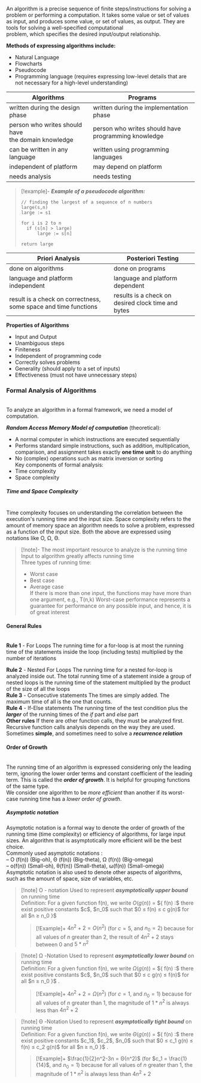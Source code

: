 An algorithm is a precise sequence of finite steps/instructions for solving a problem or performing a computation. It takes some value or set of values as input, and produces some value, or set of values, as output. They are tools for solving a well-specified computational  
problem, which specifies the desired input/output relationship.

**Methods of expressing algorithms include:**
- Natural Language
- Flowcharts
- Pseudocode
- Programming language (requires expressing low-level details that are not necessary for a high-level understanding)

| Algorithms                                              | Programs                                                 |
| ------------------------------------------------------- | -------------------------------------------------------- |
| written during the design phase                         | written during the implementation phase                  |
| person who writes should have  <br>the domain knowledge | person who writes should have  <br>programming knowledge |
| can be written in any language                          | written using programming languages                      |
| independent of platform                                 | may depend on platform                                   |
| needs analysis                                          | needs testing                                            |

>[!example]- ***Example of a pseudocode algorithm:***
>```
>// finding the largest of a sequence of n numbers
>large(s,n)
>large := s1
>
>for i is 2 to n
>	if (s[n] > large)
>		large := s[n]
>
>return large
>```

| Priori Analysis                                                 | Posteriori Testing                                 |
| --------------------------------------------------------------- | -------------------------------------------------- |
| done on algorithms                                              | done on programs                                   |
| language and platform independent                               | language and platform dependent                    |
| result is a check on correctness, some space and time functions | results is a check on desired clock time and bytes |
**Properties of Algorithms**
- Input and Output
- Unambiguous steps
- Finiteness
- Independent of programming code
- Correctly solves problems
- Generality (should apply to a set of inputs)
- Effectiveness (must not have unnecessary steps)
### Formal Analysis of Algorithms
<br>To analyze an algorithm in a formal framework, we need a model of computation.

***Random Access Memory Model of computation*** (theoretical):
- A normal computer in which instructions are executed sequentially
- Performs standard simple instructions, such as addition, multiplication, comparison, and assignment takes exactly **one time unit** to do anything
- No (complex) operations such as matrix inversion or sorting
<br>Key components of formal analysis:
- Time complexity
- Space complexity

##### Time and Space Complexity
<br>Time complexity focuses on understanding the correlation between the execution's running time and the input size.
Space complexity refers to the amount of memory space an algorithm needs to solve a problem, expressed as a function of the input size.
Both the above are expressed using notations like O, Ω, Θ.

>[!note]-
>The most important resource to analyze is the running time
>Input to algorithm greatly affects running time
><br>Three types of running time:
>- Worst case
>- Best case
>- Average case
><br>If there is more than one input, the functions may have more than one argument, e.g., T(n,k)
>Worst-case performance represents a guarantee for performance on any possible input, and hence, it is of great interest

#### General Rules
<br>**Rule 1** - For Loops
The running time for a for-loop is at most the running time of the statements inside the loop (including tests) multiplied by the number of iterations

**Rule 2** - Nested For Loops
The running time for a nested for-loop is analyzed inside out. The total running time of a statement inside a group of nested loops is the running time of the statement multiplied by the product of the size of all the loops
<br>**Rule 3** - Consecutive statements
The times are simply added. The maximum time of all is the one that counts.
<br>**Rule 4** - If-Else statements
The running time of the test condition plus the ***larger*** of the running times of the *if* part and *else* part
<br>**Other rules**
If there are other function calls, they must be analyzed first.
Recursive function calls analysis depends on the way they are used. Sometimes **simple**, and sometimes need to solve a ***recurrence relation***

#### Order of Growth
<br>The running time of an algorithm is expressed considering only the leading term, ignoring the lower order terms and constant coefficient of the leading term. This is called the ***order of growth***. It is helpful for grouping functions of the same type.
<br>We consider one algorithm to be *more efficient* than another if its worst-case running time has a *lower order of growth*.

##### Asymptotic notation
Asymptotic notation is a formal way to denote the order of growth of the running time (time complexity) or efficiency of algorithms, for large input sizes. An algorithm that is asymptotically more efficient will be the best choice.
<br>Commonly used asymptotic notations :  
– O (f(n)) (Big-oh), Θ (f(n)) (Big-theta), Ω (f(n)) (Big-omega)  
– o(f(n)) (Small-oh), θ(f(n)) (Small-theta), ω(f(n)) (Small-omega)
<br>Asymptotic notation is also used to denote other aspects of algorithms, such as the amount of space, size of variables, etc.

>[!note] O - notation
>Used to represent ***asymptotically upper bound*** on running time
><br>Definition: For a given function f(n), we write $O(g(n))$ = ${ f(n) :$ there exist positive constants $c$, $n_0$ such that $0 ≤ f(n) ≤ c g(n)$ for all $n ≥ n_0 }$
> 
>>[!Example]+
>>$4n^2+2 = O(n^2)$ (for $c = 5$, and $n_0 = 2$) because for all values of $n$ greater than 2, the result of $4n^2+2$ stays between $0$ and $5 * n^2$

>[!note] Ω -Notation
>Used to represent ***asymptotically lower bound*** on running time
><br>Definition: For a given function f(n), we write $Ω(g(n))$ = ${ f(n) :$ there exist positive constants $c$, $n_0$ such that $0 ≤ c g(n) ≤ f(n)$ for all $n ≥ n_0 }$
>.
>>[!Example]+
>>$4n^2+2 = Ω(n^2)$ (for $c = 1$, and $n_0 = 1$) because for all values of $n$ greater than 1, the magnitude of $1 * n^2$ is always less than $4n^2+2$

>[!note] Θ -Notation
>Used to represent ***asymptotically tight bound*** on running time
><br>Definition: For a given function f(n), we write $Θ(g(n))$ = ${ f(n) :$ there exist positive constants $c_1$, $c_2$, $n_0$ such that $0 ≤ c_1 g(n) ≤ f(n) ≤ c_2 g(n)$ for all $n ≥ n_0 }$
>.
>>[!Example]+
>>$\frac{1}{2}n^2-3n = Θ(n^2)$ (for $c_1 = \frac{1}{14}$,  and $n_0 = 1$) because for all values of $n$ greater than 1, the magnitude of $1 * n^2$ is always less than $4n^2+2$






